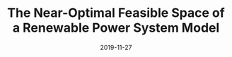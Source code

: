 ---
title: "The Near-Optimal Feasible Space of a Renewable Power System Model"
date: 2019-11-27
summary: Strommarkttreffen PhD Seminar, Berlin, Germany.
authors: ["admin"]

links:
  - icon_pack: fas
    icon: microphone
    name: presentation
    url: 'https://www.neumann.fyi/files/strommarkttreffen-phd-berlin-mga.pdf'
---